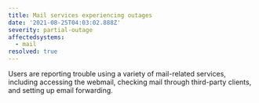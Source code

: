 ```yaml
---
title: Mail services experiencing outages
date: '2021-08-25T04:03:02.888Z'
severity: partial-outage
affectedsystems:
  - mail
resolved: true 
---
```

Users are reporting trouble using a variety of mail-related services, including accessing the webmail, checking mail through third-party clients, and setting up email forwarding.

<!--- language code: en -->
